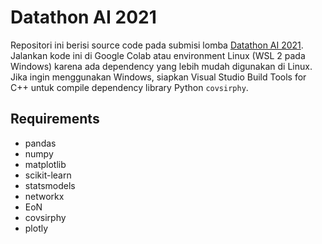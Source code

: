 # Datathon AI 2021

Repositori ini berisi source code pada submisi lomba [Datathon AI 2021](https://datathon.ai-innovation.id/). Jalankan kode ini di Google Colab atau environment Linux (WSL 2 pada Windows) karena ada dependency yang lebih mudah digunakan di Linux. Jika ingin menggunakan Windows, siapkan Visual Studio Build Tools for C++ untuk compile dependency library Python `covsirphy`.

## Requirements

- pandas
- numpy
- matplotlib
- scikit-learn
- statsmodels
- networkx
- EoN
- covsirphy
- plotly
